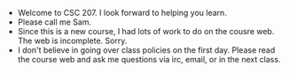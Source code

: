 * Welcome to CSC 207.  I look forward to helping you learn.
* Please call me Sam.
* Since this is a new course, I had lots of work to do on the cousre web.  
  The web is incomplete.  Sorry.
* I don't believe in going over class policies on the first day.  Please
  read the course web and ask me questions via irc, email, or in the next
  class.
